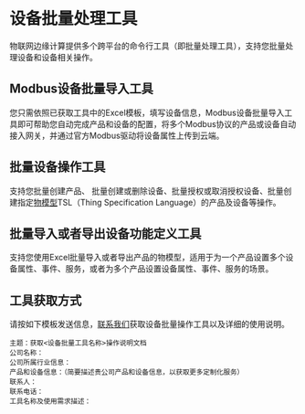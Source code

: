 # 设备批量处理工具

物联网边缘计算提供多个跨平台的命令行工具（即批量处理工具），支持您批量处理设备和设备相关操作。

## Modbus设备批量导入工具

您只需依照已获取工具中的Excel模板，填写设备信息，Modbus设备批量导入工具即可帮助您自动完成产品和设备的配置，将多个Modbus协议的产品或设备自动接入网关，并通过官方Modbus驱动将设备属性上传到云端。

## 批量设备操作工具

支持您批量创建产品、 批量创建或删除设备、批量授权或取消授权设备、批量创建指定[物模型](/cn.zh-CN/设备管理/物模型/什么是物模型.md)TSL（Thing Specification Language）的产品及设备等操作。

## 批量导入或者导出设备功能定义工具

支持您使用Excel批量导入或者导出产品的物模型，适用于为一个产品设置多个设备属性、事件、服务，或者为多个产品设置设备属性、事件、服务的场景。

## 工具获取方式

请按如下模板发送信息，[联系我们](https://ai.alimebot.taobao.com/intl/index.htm?from=3kMRyQHHTS)获取设备批量操作工具以及详细的使用说明。

```
主题：获取<设备批量工具名称>操作说明文档
公司名称：
公司所属行业信息：
产品和设备信息：（简要描述贵公司产品和设备信息，以获取更多定制化服务）
联系人：
联系电话：
工具名称及使用需求描述：
```

